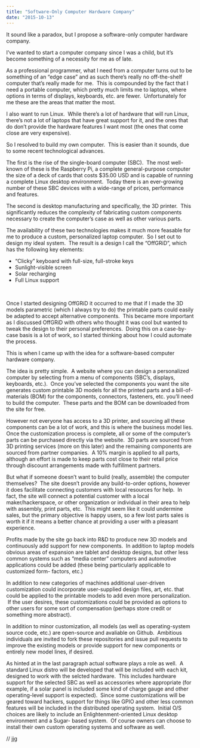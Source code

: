 ```yaml
---
title: "Software-Only Computer Hardware Company"
date: "2015-10-13"
---
```


<div class="content">
<p>It sound like a paradox, but I propose a software-only computer hardware
company.</p>
<p>I’ve wanted to start a computer company since I was a child, but it’s become
something of a necessity for me as of late.</p>
<p>As a professional programmer, what I need from a computer turns out to be
something of an “edge case” and as such there’s really no off-the-shelf
computer that’s really made for me.  This is compounded by the fact that I
need a portable computer, which pretty much limits me to laptops, where
options in terms of displays, keyboards, etc. are fewer.  Unfortunately for me
these are the areas that matter the most.</p>
<p>I also want to run Linux.  While there’s a lot of hardware that will run
Linux, there’s not a lot of laptops that have great support for it, and the
ones that do don’t provide the hardware features I want most (the ones that
come close are very expensive).</p>
<p>So I resolved to build my own computer.  This is easier than it sounds, due to
some recent technological advances.</p>
<p>The first is the rise of the single-board computer (SBC).  The most well-known
of these is the Raspberry Pi, a complete general-purpose computer the size of
a deck of cards that costs $35.00 USD and is capable of running a complete
Linux desktop environment.  Today there is an ever-growing number of these SBC
devices with a wide-range of prices, performance and features.</p>
<p>The second is desktop manufacturing and specifically, the 3D printer.  This
significantly reduces the complexity of fabricating custom components
necessary to create the computer’s case as well as other various parts.</p>
<p>The availability of these two technologies makes it much more feasable for me
to produce a custom, personalized laptop computer.  So I set out to design my
ideal system.  The result is a design I call the “OffGRiD”, which has the
following key elements:</p>
<ul>
<li>“Clicky” keyboard with full-size, full-stroke keys</li>
<li>Sunlight-visible screen</li>
<li>Solar recharging</li>
<li>Full Linux support

<br/></li>
</ul>
<p>Once I started designing OffGRiD it occurred to me that if I made the 3D
models parametric (which I always try to do) the printable parts could easily
be adapted to accept alternative components.  This became more important as I
discussed OffGRiD with others who thought it was cool but wanted to tweak the
design to their personal preferences.  Doing this on a case-by-case basis is a
lot of work, so I started thinking about how I could automate the process.</p>
<p>This is when I came up with the idea for a software-based computer hardware
company.</p>
<p>The idea is pretty simple.  A website where you can design a personalized
computer by selecting from a menu of components (SBC’s, displays, keyboards,
etc.).  Once you’ve selected the components you want the site generates custom
printable 3D models for all the printed parts and a bill-of-materials (BOM)
for the components, connectors, fasteners, etc. you’ll need to build the
computer.  These parts and the BOM can be downloaded from the site for free.</p>
<p>However not everyone has access to a 3D printer, and sourcing all these
components can be a lot of work, and this is where the business model lies.
Once the customization process is complete, all or some of the computer’s
parts can be purchased directly via the website.  3D parts are sourced from 3D
printing services (more on this later) and the remaining components are
sourced from partner companies.  A 10% margin is applied to all parts,
although an effort is made to keep parts cost close to their retail price
through discount arrangements made with fulfillment partners.</p>
<p>But what if someone doesn’t want to build (really, assemble) the computer
themselves?  The site doesn’t provide any build-to-order options, however it
does facilitate connecting customers with local resources for help.  In fact,
the site will connect a potential customer with a local maker/hackerspace, or
other organization or individual in their area to help with assembly, print
parts, etc.  This might seem like it could undermine sales, but the primary
objective is happy users, so a few lost parts sales is worth it if it means a
better chance at providing a user with a pleasant experience.</p>
<p>Profits made by the site go back into R&amp;D to produce new 3D models and
continuously add support for new components.  In addition to laptop models
obvious areas of expansion are tablet and desktop designs, but other less
common systems such as “media center” computers and automotive applications
could be added (these being particularly applicable to customized form-
factors, etc.)</p>
<p>In addition to new categories of machines additional user-driven customization
could incorporate user-supplied design files, art, etc. that could be applied
to the printable models to add even more personalization.  If the user
desires, these customizations could be provided as options to other users for
some sort of compensation (perhaps store credit or something more abstract).</p>
<p>In addition to minor customization, all models (as well as operating-system
source code, etc.) are open-source and avaliable on Github.  Ambitious
individuals are invited to fork these repositories and issue pull requests to
improve the existing models or provide support for new components or entirely
new model lines, if desired.</p>
<p>As hinted at in the last paragraph actual software plays a role as well.  A
standard Linux distro will be developed that will be included with each kit,
designed to work with the selcted hardware.  This includes hardware support
for the selected SBC as well as accessories where appropriate (for example, if
a solar panel is included some kind of charge gauge and other operating-level
support is expected).  Since some customizations will be geared toward
hackers, support for things like GPIO and other less common features will be
included in the distributed operating system.  Initial O/S choices are likely
to include an Enlightenment-oriented Linux desktop environment and a Sugar-
based system.  Of course owners can choose to install their own custom
operating systems and software as well.</p>
<p>// jjg</p>
</div>
